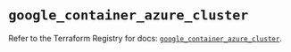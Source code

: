 # `google_container_azure_cluster`

Refer to the Terraform Registry for docs: [`google_container_azure_cluster`](https://registry.terraform.io/providers/hashicorp/google/6.49.0/docs/resources/container_azure_cluster).
